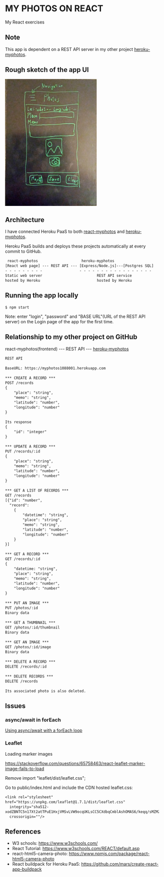 # MY PHOTOS ON REACT

My React exercises

## Note

This app is dependent on a REST API server in my other project [heroku-myphotos](https://github.com/araobp/heroku-myphotos).

## Rough sketch of the app UI

<img src="./doc/rough_sketch.jpg" width=300px>

## Architecture

I have connected Heroku PaaS to both [react-myphotos](https://github.com/araobp/react-myphotos) and [heroku-myphotos](https://github.com/araobp/heroku-myphotos).

Heroku PaaS builds and deploys these projects automatically at every commit to GitHub.

```
 react-myphotos                    heroku-myphotos
[React web page] --- REST API --- [Express/Node.js]---[Postgres SQL]
- - - - - - - - -                 - - - - - - - - - - - - - - - - -
Static web server                         REST API service
hosted by Heroku                          hosted by Heroku
```

## Running the app locally

```
$ npm start
```

Note: enter "login", "password" and "BASE URL"(URL of the REST API server) on the Login page of the app for the first time.

## Relationship to my other project on GitHub

react-myphotos(frontend) --- REST API --- [heroku-myphotos](https://github.com/araobp/heroku-myphotos)

```
REST API

BaseURL: https://myphotos1088001.herokuapp.com

*** CREATE A RECORD ***
POST /records
{
    "place": "string",
    "memo": "string",
    "latitude": "number",
    "longitude": "number"
}

Its response
{
    "id": "integer"
}

*** UPDATE A RECORD ***
PUT /records/:id
{
    "place": "string",
    "memo": "string",
    "latitude": "number",
    "longitude": "number"
}

*** GET A LIST OF RECORDS ***
GET /records
[{"id": "number", 
  "record":
    {
        "datetime": "string",
        "place": "string",
        "memo": "string",
        "latitude": "number",
        "longitude": "number"
    }
}]

*** GET A RECORD ***
GET /records/:id
{
    "datetime: "string",
    "place": "string",
    "memo": "string",
    "latitude": "number",
    "longitude": "number"
}

*** PUT AN IMAGE ***
PUT /photos/:id
Binary data

*** GET A THUMBNAIL ***
GET /photos/:id/thumbnail
Binary data

*** GET AN IMAGE ***
GET /photos/:id/image
Binary data

*** DELETE A RECORD ***
DELETE /records/:id

*** DELETE RECORDS ***
DELETE /records

Its associated photo is also deleted.

```

## Issues

### async/await in forEach

[Using async/await with a forEach loop](https://stackoverflow.com/questions/37576685/using-async-await-with-a-foreach-loop)

### Leaflet

Loading marker images 

https://stackoverflow.com/questions/65758463/react-leaflet-marker-image-fails-to-load

Remove import "leaflet/dist/leaflet.css"; 

Go to public/index.html and include the CDN hosted leaflet.css:
```
<link rel="stylesheet" href="https://unpkg.com/leaflet@1.7.1/dist/leaflet.css"
  integrity="sha512-xodZBNTC5n17Xt2atTPuE1HxjVMSvLVW9ocqUKLsCC5CXdbqCmblAshOMAS6/keqq/sMZMZ19scR4PsZChSR7A=="
  crossorigin=""/>
```

## References

- W3 schools: https://www.w3schools.com/
- React Tutorial: https://www.w3schools.com/REACT/default.asp
- react-html5-camera-photo: https://www.npmjs.com/package/react-html5-camera-photo
- React buildpack for Heroku PaaS: https://github.com/mars/create-react-app-buildpack
    
